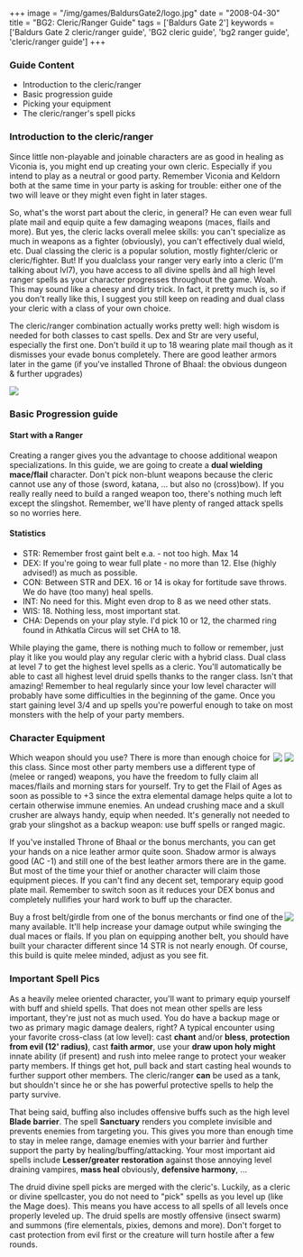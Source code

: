 +++
image = "/img/games/BaldursGate2/logo.jpg"
date = "2008-04-30"
title = "BG2: Cleric/Ranger Guide"
tags = ['Baldurs Gate 2']
keywords = ['Baldurs Gate 2 cleric/ranger guide', 'BG2 cleric guide', 'bg2 ranger guide', 'cleric/ranger guide']
+++

### Guide Content

- <a class="internal" data-to="#intro">Introduction to the cleric/ranger</a>
- <a class="internal" data-to="#progression">Basic progression guide</a>
- <a class="internal" data-to="#equipment">Picking your equipment</a>
- <a class="internal" data-to="#spells">The cleric/ranger's spell picks</a>

<a id="intro"></a>
### Introduction to the cleric/ranger

Since little non-playable and joinable characters are as good in healing as Viconia is, you might end up creating your own cleric. Especially if you intend to play as a neutral or good party. Remember Viconia and Keldorn both at the same time in your party is asking for trouble: either one of the two will leave or they might even fight in later stages. 

So, what's the worst part about the cleric, in general? He can even wear full plate mail and equip quite a few damaging weapons (maces, flails and more). But yes, the cleric lacks overall melee skills: you can't specialize as much in weapons as a fighter (obviously), you can't effectively dual wield, etc. Dual classing the cleric is a popular solution, mostly fighter/cleric or cleric/fighter. But! If you dualclass your ranger very early into a cleric (I'm talking about lvl7), you have access to all divine spells ànd all high level ranger spells as your character progresses throughout the game. Woah. This may sound like a cheesy and dirty trick. In fact, it pretty much is, so if you don't really like this, I suggest you still keep on reading and dual class your cleric with a class of your own choice. 

The cleric/ranger combination actually works pretty well: high wisdom is needed for both classes to cast spells. Dex and Str are very useful, especially the first one. Don't build it up to 18 wearing plate mail though as it dismisses your evade bonus completely. There are good leather armors later in the game (if you've installed Throne of Bhaal: the obvious dungeon & further upgrades)

<img src="/img/games/BaldursGate2/screens/01_clericstats.jpg"/>

<a id="progression"></a>
### Basic Progression guide

#### Start with a Ranger

Creating a ranger gives you the advantage to choose additional weapon specializations. In this guide, we are going to create a **dual wielding mace/flail** character. Don't pick non-blunt weapons because the cleric cannot use any of those (sword, katana, ... but also no (cross)bow). If you really really need to build a ranged weapon too, there's nothing much left except the slingshot. Remember, we'll have plenty of ranged attack spells so no worries here. 

#### Statistics

- STR: Remember frost gaint belt e.a. - not too high. Max 14
- DEX: If you're going to wear full plate - no more than 12. Else (highly advised!) as much as possible. 
- CON: Between STR and DEX. 16 or 14 is okay for fortitude save throws. We do have (too many) heal spells.
- INT: No need for this. Might even drop to 8 as we need other stats.
- WIS: 18. Nothing less, most important stat.
- CHA: Depends on your play style. I'd pick 10 or 12, the charmed ring found in Athkatla Circus will set CHA to 18.

While playing the game, there is nothing much to follow or remember, just play it like you would play any regular cleric with a hybrid class. Dual class at level 7 to get the highest level spells as a cleric. You'll automatically be able to cast all highest level druid spells thanks to the ranger class. Isn't that amazing! Remember to heal regularly since your low level character will probably have some difficulties in the beginning of the game. Once you start gaining level 3/4 and up spells you're powerful enough to take on most monsters with the help of your party members.

<a id="equipment"></a>
### Character Equipment

<span style="float: right;">
    <img src="/img/games/BaldursGate2/flail.gif">
    <img src="/img/games/BaldursGate2/mace.gif">
</span>

Which weapon should you use? There is more than enough choice for this class. Since most other party members use a different type of (melee or ranged) weapons, you have the freedom to fully claim all maces/flails and morning stars for yourself. Try to get the Flail of Ages as soon as possible to +3 since the extra elemental damage helps quite a lot to certain otherwise immune enemies. An undead crushing mace and a skull crusher are always handy, equip when needed. It's generally not needed to grab your slingshot as a backup weapon: use buff spells or ranged magic.

If you've installed Throne of Bhaal or the bonus merchants, you can get your hands on a nice leather armor quite soon. Shadow armor is always good (AC -1) and still one of the best leather armors there are in the game. But most of the time your thief or another character will claim those equipment pieces. If you can't find any decent set, temporary equip good plate mail. Remember to switch soon as it reduces your DEX bonus and completely nullifies your hard work to buff up the character.

<span style="float: right;">
    <img src="/img/games/BaldursGate2/girdle.gif">
</span>

Buy a frost belt/girdle from one of the bonus merchants or find one of the many available. It'll help increase your damage output while swinging the dual maces or flails. If you plan on equipping another belt, you should have built your character different since 14 STR is not nearly enough. Of course, this build is quite melee minded, adjust as you see fit. 

<a id="spells"></a>
### Important Spell Pics

As a heavily melee oriented character, you'll want to primary equip yourself with buff and shield spells. That does not mean other spells are less important, they're just not as much used. You do have a backup mage or two as primary magic damage dealers, right? A typical encounter using your favorite cross-class (at low level): cast **chant** and/or **bless**, **protection from evil (12' radius)**, cast **faith armor**, use your **draw upon holy might** innate ability (if present) and rush into melee range to protect your weaker party members. If things get hot, pull back and start casting heal wounds to further support other members. The cleric/ranger **can** be used as a tank, but shouldn't since he or she has powerful protective spells to help the party survive.

That being said, buffing also includes offensive buffs such as the high level **Blade barrier**. The spell **Sanctuary** renders you complete invisible and prevents enemies from targeting you. This gives you more than enough time to stay in melee range, damage enemies with your barrier ànd further support the party by healing/buffing/attacking. Your most important aid spells include **Lesser/greater restoration** against those annoying level draining vampires, **mass heal** obviously, **defensive harmony**, ...

The druid divine spell picks are merged with the cleric's. Luckily, as a cleric or divine spellcaster, you do not need to "pick" spells as you level up (like the Mage does). This means you have access to all spells  of all levels once properly leveled up. The druid spells are mostly offensive (insect swarm) and summons (fire elementals, pixies, demons and more). Don't forget to cast protection from evil first or the creature will turn hostile after a few rounds.


